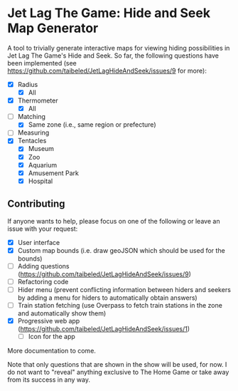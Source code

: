 # Jet Lag The Game: Hide and Seek Map Generator

A tool to trivially generate interactive maps for viewing hiding possibilities in Jet Lag The Game's Hide and Seek. So far, the following questions have been implemented (see https://github.com/taibeled/JetLagHideAndSeek/issues/9 for more):

- [x] Radius
  - [x] All
- [x] Thermometer
  - [x] All
- [ ] Matching
  - [x] Same zone (i.e., same region or prefecture)
- [ ] Measuring
- [x] Tentacles
  - [x] Museum
  - [x] Zoo
  - [x] Aquarium
  - [x] Amusement Park
  - [x] Hospital

## Contributing

If anyone wants to help, please focus on one of the following or leave an issue with your request:

- [x] User interface
- [x] Custom map bounds (i.e. draw geoJSON which should be used for the bounds)
- [ ] Adding questions (https://github.com/taibeled/JetLagHideAndSeek/issues/9)
- [ ] Refactoring code
- [ ] Hider menu (prevent conflicting information between hiders and seekers by adding a menu for hiders to automatically obtain answers)
- [ ] Train station fetching (use Overpass to fetch train stations in the zone and automatically show them)
- [x] Progressive web app (https://github.com/taibeled/JetLagHideAndSeek/issues/1)
  - [ ] Icon for the app

More documentation to come.

Note that only questions that are shown in the show will be used, for now. I do not want to "reveal" anything exclusive to The Home Game or take away from its success in any way.
